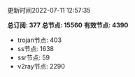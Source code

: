 更新时间2022-07-11 12:57:35

**总订阅: 377**
**总节点: 15560**
**有效节点: 4390**
- trojan节点: 403
- ss节点: 1638
- ssr节点: 59
- v2ray节点: 2290
